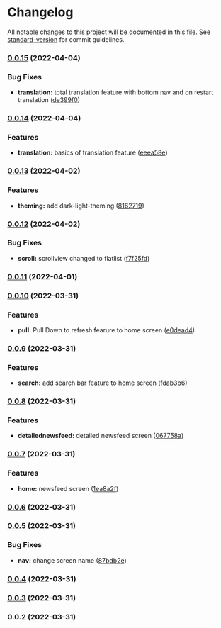 # Changelog

All notable changes to this project will be documented in this file. See [standard-version](https://github.com/conventional-changelog/standard-version) for commit guidelines.

### [0.0.15](https://github.com/oamr-abdelaziz/NewsFeed-ReactNative/compare/v0.0.14...v0.0.15) (2022-04-04)


### Bug Fixes

* **translation:** total translation feature with bottom nav and on restart translation ([de399f0](https://github.com/oamr-abdelaziz/NewsFeed-ReactNative/commit/de399f04fa20793fdb1d9e2e6b77cde490829a5e))

### [0.0.14](https://github.com/oamr-abdelaziz/NewsFeed-ReactNative/compare/v0.0.13...v0.0.14) (2022-04-04)


### Features

* **translation:** basics of translation feature ([eeea58e](https://github.com/oamr-abdelaziz/NewsFeed-ReactNative/commit/eeea58e49f9aa845e70d903c2e3b5e9dda6597d6))

### [0.0.13](https://github.com/oamr-abdelaziz/NewsFeed-ReactNative/compare/v0.0.12...v0.0.13) (2022-04-02)


### Features

* **theming:** add dark-light-theming ([8162719](https://github.com/oamr-abdelaziz/NewsFeed-ReactNative/commit/8162719d18a039b4a4461fd6b029615c274bb78a))

### [0.0.12](https://github.com/oamr-abdelaziz/NewsFeed-ReactNative/compare/v0.0.11...v0.0.12) (2022-04-02)


### Bug Fixes

* **scroll:** scrollview changed to flatlist ([f7f25fd](https://github.com/oamr-abdelaziz/NewsFeed-ReactNative/commit/f7f25fd172e1620ccf7e16d9a2601c3e6f87e372))

### [0.0.11](https://github.com/oamr-abdelaziz/NewsFeed-ReactNative/compare/v0.0.10...v0.0.11) (2022-04-01)

### [0.0.10](https://github.com/oamr-abdelaziz/NewsFeed-ReactNative/compare/v0.0.9...v0.0.10) (2022-03-31)


### Features

* **pull:** Pull Down to refresh fearure to home screen ([e0dead4](https://github.com/oamr-abdelaziz/NewsFeed-ReactNative/commit/e0dead4fdbb5acd29439837f4031e74fdb3af534))

### [0.0.9](https://github.com/oamr-abdelaziz/NewsFeed-ReactNative/compare/v0.0.8...v0.0.9) (2022-03-31)


### Features

* **search:** add search bar feature to home screen ([fdab3b6](https://github.com/oamr-abdelaziz/NewsFeed-ReactNative/commit/fdab3b6a23a690d5b39448df40a7d7a24b1ee446))

### [0.0.8](https://github.com/oamr-abdelaziz/NewsFeed-ReactNative/compare/v0.0.7...v0.0.8) (2022-03-31)


### Features

* **detailednewsfeed:** detailed newsfeed screen ([067758a](https://github.com/oamr-abdelaziz/NewsFeed-ReactNative/commit/067758ab15c3c2b56be0240424c0a5178c61cc9e))

### [0.0.7](https://github.com/oamr-abdelaziz/NewsFeed-ReactNative/compare/v0.0.6...v0.0.7) (2022-03-31)


### Features

* **home:** newsfeed screen ([1ea8a2f](https://github.com/oamr-abdelaziz/NewsFeed-ReactNative/commit/1ea8a2fa02b695d81fa2f5fb840afbaaf4291a6b))

### [0.0.6](https://github.com/oamr-abdelaziz/NewsFeed-ReactNative/compare/v0.0.5...v0.0.6) (2022-03-31)

### [0.0.5](https://github.com/oamr-abdelaziz/NewsFeed-ReactNative/compare/v0.0.4...v0.0.5) (2022-03-31)


### Bug Fixes

* **nav:** change screen name ([87bdb2e](https://github.com/oamr-abdelaziz/NewsFeed-ReactNative/commit/87bdb2e11f26b494d4c806208510e1899032fe75))

### [0.0.4](https://github.com/oamr-abdelaziz/NewsFeed-ReactNative/compare/v0.0.3...v0.0.4) (2022-03-31)

### [0.0.3](https://github.com/oamr-abdelaziz/NewsFeed-ReactNative/compare/v0.0.2...v0.0.3) (2022-03-31)

### 0.0.2 (2022-03-31)
